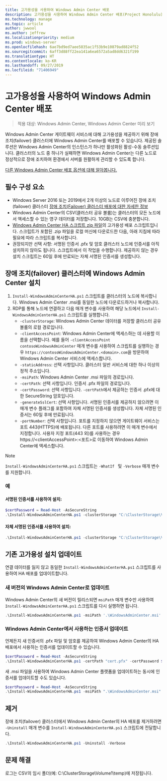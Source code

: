 ```yaml
---
title: 고가용성을 사용하여 Windows Admin Center 배포
description: 고가용성을 사용하여 Windows Admin Center 배포(Project Honolulu)
ms.technology: manage
ms.topic: article
author: jwwool
ms.author: jeffrew
ms.localizationpriority: medium
ms.prod: windows-server
ms.openlocfilehash: 6ae7bd9ed7aee5835ac1f53b9e10879ad8824f52
ms.sourcegitcommit: 6aff3d88ff22ea141a6ea6572a5ad8dd6321f199
ms.translationtype: HT
ms.contentlocale: ko-KR
ms.lasthandoff: 09/27/2019
ms.locfileid: "71406949"
---
```

# <a name="deploy-windows-admin-center-with-high-availability"></a>고가용성을 사용하여 Windows Admin Center 배포

>적용 대상: Windows Admin Center, Windows Admin Center 미리 보기

Windows Admin Center 게이트웨이 서비스에 대해 고가용성을 제공하기 위해 장애 조치(failover) 클러스터에 Windows Admin Center를 배포할 수 있습니다. 제공된 솔루션은 Windows Admin Center의 인스턴스가 하나만 활성화된 활성-수동 솔루션입니다. 클러스터의 노드 중 하나가 실패하면 Windows Admin Center는 다른 노드로 정상적으로 장애 조치하여 환경에서 서버를 원활하게 관리할 수 있도록 합니다. 

[다른 Windows Admin Center 배포 옵션에 대해 알아봅니다.](../plan/installation-options.md)

## <a name="prerequisites"></a>필수 구성 요소

- Windows Server 2016 또는 2019에서 2개 이상의 노드로 이루어진 장애 조치(failover) 클러스터 [장애 조치(Failover) 클러스터 배포에 대한 자세한 정보](../../../failover-clustering/failover-clustering-overview.md)
- Windows Admin Center의 CSV(클러스터 공유 볼륨)는 클러스터의 모든 노드에서 액세스할 수 있는 영구 데이터를 저장합니다. 10GB는 CSV에 충분합니다.
- [Windows Admin Center HA 스크립트 zip 파일](https://aka.ms/WACHAScript)의 고가용성 배포 스크립트입니다. 스크립트가 포함된 .zip 파일을 로컬 머신에 다운로드한 다음, 아래 지침에 따라 필요에 따라 스크립트를 복사합니다.
- 권장되지만 선택 사항: 서명된 인증서 .pfx 및 암호 클러스터 노드에 인증서를 아직 설치하지 않아도 됩니다. 스크립트에서 이 작업을 수행합니다. 제공하지 않는 경우 설치 스크립트는 60일 후에 만료되는 자체 서명된 인증서를 생성합니다.

## <a name="install-windows-admin-center-on-a-failover-cluster"></a>장애 조치(failover) 클러스터에 Windows Admin Center 설치

1. ```Install-WindowsAdminCenterHA.ps1``` 스크립트를 클러스터의 노드에 복사합니다. Windows Admin Center .msi를 동일한 노드에 다운로드하거나 복사합니다.
2. RDP를 통해 노드에 연결하고 다음 매개 변수를 사용하여 해당 노드에서 ```Install-WindowsAdminCenterHA.ps1``` 스크립트를 실행합니다.
    - `-clusterStorage`: Windows Admin Center 데이터를 저장할 클러스터 공유 볼륨의 로컬 경로입니다.
    - `-clientAccessPoint`: Windows Admin Center에 액세스하는 데 사용할 이름을 선택합니다. 예를 들어 `-clientAccessPoint contosoWindowsAdminCenter` 매개 변수를 사용하여 스크립트를 실행하는 경우 `https://contosoWindowsAdminCenter.<domain>.com`을 방문하여 Windows Admin Center 서비스에 액세스합니다.
    - `-staticAddress`: 선택 사항입니다. 클러스터 일반 서비스에 대한 하나 이상의 정적 주소입니다. 
    - `-msiPath`: Windows Admin Center .msi 파일의 경로입니다.
    - `-certPath`: 선택 사항입니다. 인증서 .pfx 파일의 경로입니다.
    - `-certPassword`: 선택 사항입니다. `-certPath`에서 제공하는 인증서 .pfx에 대한 SecureString 암호입니다.
    - `-generateSslCert`: 선택 사항입니다. 서명된 인증서를 제공하지 않으려면 이 매개 변수 플래그를 포함하여 자체 서명된 인증서를 생성합니다. 자체 서명된 인증서는 60일 후에 만료됩니다.
    - `-portNumber`: 선택 사항입니다. 포트를 지정하지 않으면 게이트웨이 서비스는 포트 443(HTTPS)에 배포됩니다. 다른 포트를 사용하려면 이 매개 변수에서 지정합니다. 사용자 지정 포트(443 외)를 사용하는 경우 https://\<clientAccessPoint\>:\<포트\>로 이동하여 Windows Admin Center에 액세스합니다.

> [!NOTE]
> ```Install-WindowsAdminCenterHA.ps1``` 스크립트는 ```-WhatIf ``` 및 ```-Verbose``` 매개 변수를 지원합니다.

### <a name="examples"></a>예

#### <a name="install-with-a-signed-certificate"></a>서명된 인증서를 사용하여 설치:

```powershell
$certPassword = Read-Host -AsSecureString
.\Install-WindowsAdminCenterHA.ps1 -clusterStorage "C:\ClusterStorage\Volume1" -clientAccessPoint "contoso-ha-gateway" -msiPath ".\WindowsAdminCenter.msi" -certPath "cert.pfx" -certPassword $certPassword -Verbose
```

#### <a name="install-with-a-self-signed-certificate"></a>자체 서명된 인증서를 사용하여 설치:

```powershell
.\Install-WindowsAdminCenterHA.ps1 -clusterStorage "C:\ClusterStorage\Volume1" -clientAccessPoint "contoso-ha-gateway" -msiPath ".\WindowsAdminCenter.msi" -generateSslCert -Verbose
```

## <a name="update-an-existing-high-availability-installation"></a>기존 고가용성 설치 업데이트

연결 데이터를 잃지 않고 동일한 ```Install-WindowsAdminCenterHA.ps1``` 스크립트를 사용하여 HA 배포를 업데이트합니다.

### <a name="update-to-a-new-version-of-windows-admin-center"></a>새 버전의 Windows Admin Center로 업데이트

Windows Admin Center의 새 버전이 릴리스되면 ```msiPath``` 매개 변수만 사용하여 ```Install-WindowsAdminCenterHA.ps1``` 스크립트를 다시 실행하면 됩니다.

```powershell
.\Install-WindowsAdminCenterHA.ps1 -msiPath '.\WindowsAdminCenter.msi' -Verbose
```

### <a name="update-the-certificate-used-by-windows-admin-center"></a>Windows Admin Center에서 사용하는 인증서 업데이트

언제든지 새 인증서의 .pfx 파일 및 암호를 제공하여 Windows Admin Center의 HA 배포에서 사용하는 인증서를 업데이트할 수 있습니다.

```powershell
$certPassword = Read-Host -AsSecureString
.\Install-WindowsAdminCenterHA.ps1 -certPath "cert.pfx" -certPassword $certPassword -Verbose
```

새 .msi 파일을 사용하여 Windows Admin Center 플랫폼을 업데이트하는 동시에 인증서를 업데이트할 수도 있습니다.

```powershell
$certPassword = Read-Host -AsSecureString
.\Install-WindowsAdminCenterHA.ps1 -msiPath ".\WindowsAdminCenter.msi" -certPath "cert.pfx" -certPassword $certPassword -Verbose
``` 

## <a name="uninstall"></a>제거

장애 조치(failover) 클러스터에서 Windows Admin Center의 HA 배포를 제거하려면 ```-Uninstall``` 매개 변수를 ```Install-WindowsAdminCenterHA.ps1``` 스크립트에 전달합니다.

```powershell
.\Install-WindowsAdminCenterHA.ps1 -Uninstall -Verbose
```

## <a name="troubleshooting"></a>문제 해결

로그는 CSV의 임시 폴더(예: C:\ClusterStorage\Volume1\temp)에 저장됩니다.